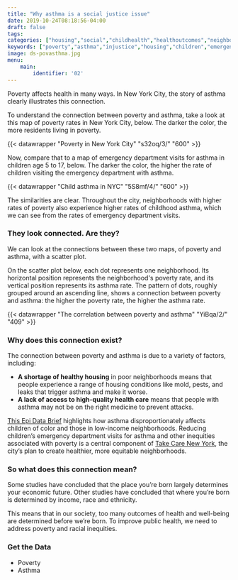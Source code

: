 ```yaml
---
title: "Why asthma is a social justice issue"
date: 2019-10-24T08:18:56-04:00
draft: false
tags:
categories: ["housing","social","childhealth","healthoutcomes","neighborhoods"]
keywords: ["poverty","asthma","injustice","housing","children","emergency department visits","ed visits","emergency room","social determinants","kids"]
image: ds-povasthma.jpg
menu:
    main:
        identifier: '02'
---
```


Poverty affects health in many ways. In New York City, the story of asthma clearly illustrates this connection.

To understand the connection between poverty and asthma, take a look at this map of poverty rates in New York City, below. The darker the color, the more residents living in poverty.


{{< datawrapper "Poverty in New York City" "s32oq/3/" "600" >}}

Now, compare that to a map of emergency department visits for asthma in children age 5 to 17, below. The darker the color, the higher the rate of children visiting the emergency department with asthma.

{{< datawrapper "Child asthma in NYC" "5S8mf/4/" "600" >}}

The similarities are clear. Throughout the city, neighborhoods with higher rates of poverty also experience higher rates of childhood asthma, which we can see from the rates of emergency department visits.

### They look connected. Are they?
We can look at the connections between these two maps, of poverty and asthma, with a scatter plot.

On the scatter plot below, each dot represents one neighborhood. Its horizontal position represents the neighborhood's poverty rate, and its vertical position represents its asthma rate. The pattern of dots, roughly grouped around an ascending line, shows a connection between poverty and asthma: the higher the poverty rate, the higher the asthma rate.

{{< datawrapper "The correlation between poverty and asthma" "YiBqa/2/" "409" >}}

### Why does this connection exist?
The connection between poverty and asthma is due to a variety of factors, including:
- **A shortage of healthy housing** in poor neighborhoods means that people experience a range of housing conditions like mold, pests, and leaks that trigger asthma and make it worse.
- **A lack of access to high-quality health care** means that people with asthma may not be on the right medicine to prevent attacks.

[This Epi Data Brief](https://www1.nyc.gov/assets/doh/downloads/pdf/epi/databrief90.pdf) highlights how asthma disproportionately affects children of color and those in low-income neighborhoods. Reducing children’s emergency department visits for asthma and other inequities associated with poverty is a central component of [Take Care New York](https://www1.nyc.gov/assets/doh/downloads/pdf/tcny/tcny-2020.pdf), the city’s plan to create healthier, more equitable neighborhoods.

### So what does this connection mean?
Some studies have concluded that the place you’re born largely determines your economic future. Other studies have concluded that where you’re born is determined by income, race and ethnicity.

This means that in our society, too many outcomes of health and well-being are determined before we’re born. To improve public health, we need to address poverty and racial inequities.

### Get the Data
- Poverty
- Asthma



